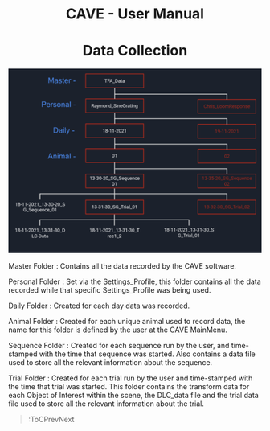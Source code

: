 <style>
img[src*="#centered"] {
   margin:auto;
   display:block;
}
h1{
   text-align:center;
}
 div
 {
   text-align: justify;
   text-justify: inter-word;
 }
</style>

# CAVE - User Manual

# Data Collection

![FolderStructure](/images/image9.png#centered)

Master Folder : Contains all the data recorded by the CAVE software.

Personal Folder : Set via the Settings_Profile, this folder contains all the data recorded while that specific Settings_Profile was being used.

Daily Folder : Created for each day data was recorded.

Animal Folder : Created for each unique animal used to record data, the name for this folder is defined by the user at the CAVE MainMenu.

Sequence Folder : Created for each sequence run by the user, and time-stamped with the time that sequence was started. Also contains a data file used to store all the relevant information about the sequence.

Trial Folder : Created for each trial run by the user and time-stamped with the time that trial was started. This folder contains the transform data for each Object of Interest within the scene, the DLC_data file and the trial data file used to store all the relevant information about the trial.


> :ToCPrevNext